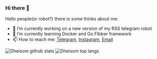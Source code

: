 ### Hi there 👋

Hello people(or robot?) there is some thinks about me:

- 🔭 I’m currently working on a new version of my RSS telegram robot
- 🌱 I’m currently learning Docker and Go FIbber framework
- 📫 How to reach me: [Telegram](https://t.me/dheisomgomes), [Instagram](https://instagram.com/dheisomgomes), [Email](dheisomgomes0@gmail.com) 

![Dheisom github stats](https://github-readme-stats.vercel.app/api?username=dheisom&show_icons=true&?count_private=true&theme=dracula&include_all_commits=true)
![Dheisom top langs](https://github-readme-stats.vercel.app/api/top-langs/?username=dheisom&show_icon=true&theme=dracula)
